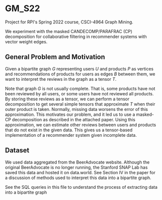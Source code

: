 # GM_S22
Project for RPI's Spring 2022 course, CSCI-4964 Graph Mining.

We experiment with the masked CANDECOMP/PARAFRAC (CP) decomposition for collaborative filtering in recommender systems with vector weight edges.

## General Problem and Motivation

Given a bipartite graph _G_ representing users _U_ and products _P_ as vertices and recommendations of products for users as edges _B_ between them, we want to interpret the reviews in the graph as a tensor _T_. 

Note that graph _G_ is not usually complete. That is, some products have not been reviewed by all users, or some users have not reviewed all products. By storing these reviews as a tensor, we can perform a tensor decomposition to get several simple tensors that approximate _T_ when their outer product is taken. Normally, missing data worsens the error of this approximation. This motivates our problem, and it led us to use a masked-CP decomposition as described in the attached paper. Using this approximation, we can estimate other reviews between users and products that do not exist in the given data. This gives us a tensor-based implementation of a recommender system given incomplete data.

## Dataset

We used data aggregated from the BeerAdvocate website. Although the original BeerAdvocate is no longer running, the Stanford SNAP Lab has saved this data and hosted it on data.world. See Section IV in the paper for a discussion of methods used to interpret this data into a bipartite graph.

See the SQL queries in this file to understand the process of extracting data into a bipartite graph
